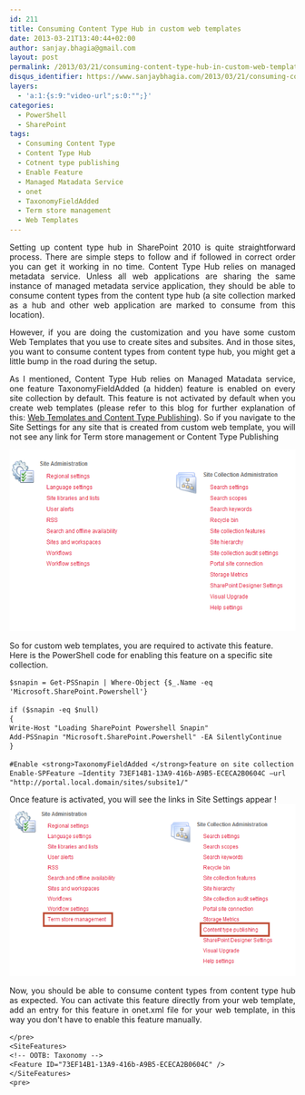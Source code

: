 ```yaml
---
id: 211
title: Consuming Content Type Hub in custom web templates
date: 2013-03-21T13:40:44+02:00
author: sanjay.bhagia@gmail.com
layout: post
permalink: /2013/03/21/consuming-content-type-hub-in-custom-web-templates/
disqus_identifier: https://www.sanjaybhagia.com/2013/03/21/consuming-content-type-hub-in-custom-web-templates/
layers:
  - 'a:1:{s:9:"video-url";s:0:"";}'
categories:
  - PowerShell
  - SharePoint
tags:
  - Consuming Content Type
  - Content Type Hub
  - Cotnent type publishing
  - Enable Feature
  - Managed Matadata Service
  - onet
  - TaxonomyFieldAdded
  - Term store management
  - Web Templates
---
```

<p style="text-align: justify;">Setting up content type hub in SharePoint 2010 is quite straightforward process. There are simple steps to follow and if followed in correct order you can get it working in no time. Content Type Hub relies on managed metadata service. Unless all web applications are sharing the same instance of managed metadata service application, they should be able to consume content types from the content type hub (a site collection marked as a hub and other web application are marked to consume from this location).</p>
<p style="text-align: justify;">However, if you are doing the customization and you have some custom Web Templates that you use to create sites and subsites. And in those sites, you want to consume content types from content type hub, you might get a little bump in the road during the setup.</p>
<p style="text-align: justify;">As I mentioned, Content Type Hub relies on Managed Matadata service, one feature TaxonomyFieldAdded (a hidden) feature is enabled on every site collection by default. This feature is not activated by default when you create web templates (please refer to this blog for further explanation of this: <a href="http://blogs.msdn.com/b/chaks/archive/2011/09/04/web-templates-and-content-type-publishing.aspx">Web Templates and Content Type Publishing</a>). So if you navigate to the Site Settings for any site that is created from custom web template, you will not see any link for Term store management or Content Type Publishing</p>
<p style="text-align: center;"><a href="/images/sitesettings-featuredisabled.png"><img class=" wp-image-212 aligncenter" src="/images/sitesettings-featuredisabled.png" alt="sitesettings-featuredisabled" width="540" height="320" /></a></p>
So for custom web templates, you are required to activate this feature.  Here is the PowerShell code for enabling this feature on a specific site collection.

<pre><code class="ps">$snapin = Get-PSSnapin | Where-Object {$_.Name -eq 'Microsoft.SharePoint.Powershell'}

if ($snapin -eq $null)
{
Write-Host "Loading SharePoint Powershell Snapin"
Add-PSSnapin "Microsoft.SharePoint.Powershell" -EA SilentlyContinue
}

#Enable &lt;strong&gt;TaxonomyFieldAdded &lt;/strong&gt;feature on site collection
Enable-SPFeature –Identity 73EF14B1-13A9-416b-A9B5-ECECA2B0604C –url "http://portal.local.domain/sites/subsite1/"</code></pre>

Once feature is activated, you will see the links in Site Settings appear !
<a href="/images/sitesettings-featureenabled.png"><img class="wp-image-213 aligncenter" src="/images/sitesettings-featureenabled.png" alt="sitesettings-featureenabled" width="540" height="303" /></a>
<p style="text-align: justify;">Now, you should be able to consume content types from content type hub as expected. You can activate this feature directly from your web template, add an entry for this feature in onet.xml file for your web template, in this way you don't have to enable this feature manually.</p>
<pre><code class="xml">&lt;/pre&gt;
&lt;SiteFeatures&gt;
&lt;!-- OOTB: Taxonomy --&gt;
&lt;Feature ID="73EF14B1-13A9-416b-A9B5-ECECA2B0604C" /&gt;
&lt;/SiteFeatures&gt;
&lt;pre&gt;</code></pre>